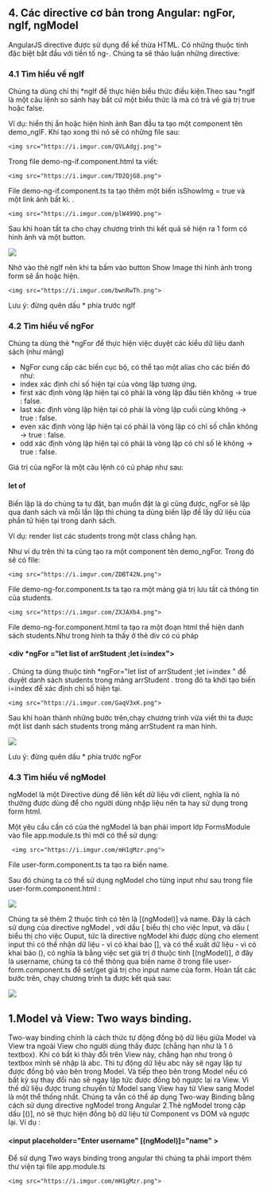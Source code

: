 ﻿<h2> 4. Các directive cơ bản trong Angular: ngFor, ngIf, ngModel </h2>

AngularJS directive được sử dụng để kế thừa HTML. Có những thuộc tính đặc biệt bắt đầu với tiền tố ng-. Chúng ta sẽ thảo luận những directive:

<h3> 4.1 Tìm hiểu về ngIf </h3>
Chúng ta dùng chỉ thị *ngIf để thực hiện biểu thức điều kiện.Theo sau *ngIf là một câu lệnh so sánh hay bất cứ một biểu thức là mà có trả về giá trị true hoặc false.

Ví dụ: hiển thị ẩn hoặc hiện hình ảnh
Ban đầu ta tạo một component tên demo_ngIF. Khi tạo xong thì nó sẽ có những file sau:

    <img src="https://i.imgur.com/QVLAdgj.png">

Trong file demo-ng-if.component.html ta viết:

    <img src="https://i.imgur.com/TD2QjG8.png">

File demo-ng-if.component.ts ta tạo thêm một biến isShowImg = true và một link ảnh bất kì. .

    <img src="https://i.imgur.com/plW499Q.png">

Sau khi hoàn tất ta cho chạy chương trình thì kết quả sẽ hiện ra 1 form có hình ảnh và một button.

<img src="https://i.imgur.com/orucZW4.png">

Nhờ vào thẻ ngIf nên khi ta bấm vào button Show Image thì hình ảnh trong form sẽ ẩn hoặc hiện.

    <img src="https://i.imgur.com/bwnRwTh.png">

Lưu ý: đừng quên dấu * phía trước ngIf 


<h3> 4.2 Tìm hiểu về ngFor </h3>

Chúng ta dùng thẻ *ngFor để thực hiện việc duyệt các kiểu dữ liệu danh sách (như mảng)

<ul>
<li> NgFor cung cấp các biến cục bộ, có thể tạo một alias cho các biến đó như:</li>
<li> index xác định chỉ số hiện tại của vòng lặp tương ứng.</li>
<li> first xác định vòng lặp hiện tại có phải là vòng lặp đầu tiên không -> true : false.</li>
<li> last xác định vòng lặp hiện tại có phải là vòng lặp cuối cùng không -> true : false.</li>
<li> even xác định vòng lặp hiện tại có phải là vòng lặp có chỉ số chẵn không -> true : false.</li>
<li> odd xác định vòng lặp hiện tại có phải là vòng lặp có chỉ số lẻ không -> true : false.</li>
</ul>

Giá trị của ngFor là một câu lệnh có cú pháp như sau:
 <h4> let <biến lặp> of <danh sách> </h4>

Biến lặp là do chúng ta tự đặt, bạn muốn đặt là gì cũng được, ngFor sẽ lặp qua danh sách và mỗi lần lặp thì chúng ta dùng biến lặp để lấy dữ liệu của phần tử hiện tại trong danh sách.

Ví dụ: render list các students trong một class chẳng hạn.

Như ví dụ trên thì ta cũng tạo ra một component tên demo_ngFor. Trong đó sẽ có file:

    <img src="https://i.imgur.com/ZDBT42N.png">

File demo-ng-for.component.ts ta tạo ra một mảng giá trị lưu tất cả thông tin của students.

    <img src="https://i.imgur.com/ZXJAXb4.png">

File demo-ng-for.component.html ta tạo ra một đoạn html thể hiện danh sách students.Như trong hình ta thấy ở thẻ div có cú pháp <h4> <div *ngFor ="let list of arrStudent ;let i=index"> </h4>. Chúng ta dùng thuộc tính *ngFor="let list of arrStudent ;let i=index " để duyệt danh sách students trong mảng arrStudent . trong đó ta khởi tạo biến i=index để xác định chỉ số hiện tại.

    <img src="https://i.imgur.com/GaqV3xK.png">

Sau khi hoàn thành những bước trên,chạy chương trình vừa viết thì ta được một list danh sách students trong mảng arrStudent ra màn hình.

   <img src="https://i.imgur.com/8ilTogT.png">

Lưu ý: đừng quên dấu * phía trước ngFor

<h3> 4.3 Tìm hiểu về ngModel </h3>

ngModel là một Directive dùng để liên kết dữ liệu với client, nghĩa là nó thường được dùng để cho người dùng nhập liệu nên ta hay sử dụng trong form html.

Một yêu cầu cần có của thẻ ngModel là bạn phải import lớp FormsModule vào file app.module.ts thì mới có thể sử dụng:

     <img src="https://i.imgur.com/mH1gMzr.png">

File user-form.component.ts ta tạo ra biến name.

Sau đó chúng ta có thể sử dụng ngModel cho từng input như sau trong file user-form.component.html :

   <img src="https://i.imgur.com/3HTTgK7.png">

Chúng ta sẽ thêm 2 thuộc tính có tên là [(ngModel)] và name. Đây là cách sử dụng của directive ngModel , với dấu [ biểu thị cho việc Input, và dấu ( biểu thị cho việc Ouput, tức là directive ngModel khi được dùng cho element input thì có thể nhận dữ liệu - vì có khai báo [], và có thể xuất dữ liệu - vì có khai báo (), có nghĩa là bằng việc set giá trị ở thuộc tính [(ngModel)], ở đây là username, chúng ta có thể thông qua biến name ở trong file user-form.component.ts để set/get giá trị cho input name của form.
Hoàn tất các bước trên, chạy chương trình ta được kết quả sau:

  <img src="https://i.imgur.com/TCLil2k.png">

<h2> 1.Model và View: Two ways binding. </h2>

Two-way binding chính là cách thức tự động đồng bộ dữ liệu giữa Model và View tra ngoài View cho người dùng thấy được (chẳng hạn như là 1 ô textbox). Khi có bất kì thày đổi trên View này, chẳng hạn như trong ô textbox mình sẽ nhập là abc. Thì tự động dữ liệu abc này sẽ ngay lập tự được đồng bộ vào bên trong Model. Và tiếp theo bên trong Model nếu có bất kỳ sự thay đổi nào sẽ ngay lập tức được đồng bộ ngược lại ra View. Vì thế dữ liệu được trung chuyển từ Model sang View hay từ View sang Model là một thể thống nhất.
Chúng ta vẫn có thể áp dụng Two-way Binding bằng cách sử dụng directive ngModel trong Angular 2.Thẻ ngModel trong cặp dấu [()], nó sẽ thực hiện đồng bộ dữ liệu từ Component vs DOM và ngược lại.
 Ví dụ :
      <h4> <input placeholder="Enter username" [(ngModel)]="name" > </h4>
Để sử dụng Two ways binding trong angular thì chúng ta phải import thêm thư viện tại file app.module.ts

    <img src="https://i.imgur.com/mH1gMzr.png">





